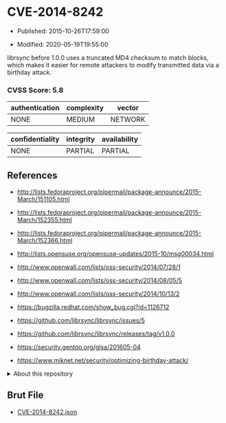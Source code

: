 # CVE-2014-8242

- Published: 2015-10-26T17:59:00

- Modified: 2020-05-19T19:55:00

librsync before 1.0.0 uses a truncated MD4 checksum to match blocks, which makes it easier for remote attackers to modify transmitted data via a birthday attack.

### CVSS Score: **5.8**

| authentication | complexity | vector |
| --- | --- | --- |
| NONE | MEDIUM | NETWORK |

| confidentiality | integrity | availability |
| --- | --- | --- |
| NONE | PARTIAL | PARTIAL |

## References

* http://lists.fedoraproject.org/pipermail/package-announce/2015-March/151105.html

* http://lists.fedoraproject.org/pipermail/package-announce/2015-March/152355.html

* http://lists.fedoraproject.org/pipermail/package-announce/2015-March/152366.html

* http://lists.opensuse.org/opensuse-updates/2015-10/msg00034.html

* http://www.openwall.com/lists/oss-security/2014/07/28/1

* http://www.openwall.com/lists/oss-security/2014/08/05/5

* http://www.openwall.com/lists/oss-security/2014/10/13/2

* https://bugzilla.redhat.com/show_bug.cgi?id=1126712

* https://github.com/librsync/librsync/issues/5

* https://github.com/librsync/librsync/releases/tag/v1.0.0

* https://security.gentoo.org/glsa/201605-04

* https://www.miknet.net/security/optimizing-birthday-attack/

<details>
<summary>About this repository</summary> 

  This repository is part of the project [Live Hack CVE](https://github.com/Live-Hack-CVE). Main website can be found [www.live-hack.org](https://www.live-hack.org) 
  
  Made by [Sn0wAlice](https://github.com/Sn0wAlice) for the people that care about security and need to have a feed of the latest CVEs. Hope you enjoy it, don't forget to star the repo and follow me on [Twitter](https://twitter.com/Sn0wAlice) and [Github](https://github.com/Sn0wAlice). And that is my [personnal website](https://www.alice-snow.me/)

  - [Home Page](https://github.com/Live-Hack-CVE)
  - [Framework](https://github.com/Live-Hack-CVE/cve-framework)
  - [CVE database](https://github.com/Live-Hack-CVE/full_database)
  - [Changelog](https://github.com/Live-Hack-CVE/Changelog)
</details>

## Brut File

* [CVE-2014-8242.json](https://raw.githubusercontent.com/Live-Hack-CVE/full_database/main/cves/2014/CVE-2014-8242.json)

